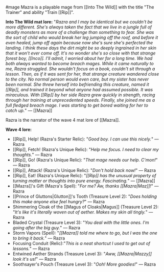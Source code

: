 #mage
Mazra is a playable mage from [[Into The Wild]] with the title "The Trainer" and ability "Train [[Rip]]".

__Into The Wild mat lore:__
"_Razra and I may be identical but we couldn't be more different. She's always taken the fact that we live in a jungle full of deadly monsters as more of a challenge than something to fear. She was the sort of child who would break her leg jumping off the roof, and before it even healed, jump off again because now she's sure she's perfected the landing. I think these days the dirt might be so deeply ingrained in her skin that it won't ever come off. It's no wonder she's so close with that strange forest boy, [[Inco]]. I'll admit, I worried about her for a long time. We had both always wanted to become breach mages. While it came naturally to me, Razra struggled. She wouldn't focus on a book, couldn't sit through a lesson. Then, as if it was sent for her, that strange creature wandered close to the city. No normal person would even care, but my sister has never been normal. She threw herself into befriending this creature, named it [[Rip]], and trained it beyond what anyone had assumed possible. It was miraculous. With [[Rip]] by her side Razra grew quickly in strength, racing through her training at unprecedented speeds. Finally, she joined me as a full fledged breach mage. I was starting to get bored waiting for her to catch up._" ― [[Mazra]]

Razra is the narrator of the wave 4 mat lore of [[Mazra]].


__Wave 4 lore:__
+ [[Rip]], Help! (Razra's Starter Relic): "_Good boy. I can use this nicely._" ― Razra
+ [[Rip]], Fetch! (Razra's Unique Relic): "_Help me focus. I need to clear my thoughts._" ― Razra
+ [[Rip]], Go! (Razra's Unique Relic): "_That mage needs our help. C'mon!_" ― Razra
+ [[Rip]], Attack! (Razra's Unique Relic): "_Don't hold back now!_" ― Razra
+ [[Rip]], Eat! (Razra's Unique Relic): "_[[Rip]] has the unusual property of turning matter or thoughts into pure energy. Fascinating._" ― [[Mazra]]
+ [[Mazra]]'s Gift (Mazra's Spell): "_For me? Aw, thanks [[Mazra|Maz]]!_" ― Razra
+ [[Prince of Gluttons|Glutton]]'s Tooth (Treasure Level 2): "_Does holding this make anyone else feel hungry?_" ― Razra
+ Shimmering Cloak of the [[Magus of Cloaks|Magus]] (Treasure Level 2): "_It's like it's literally woven out of aether. Makes my skin all tingly._" ― Razra
+ Bladed Crystal (Treasure Level 3): "_You deal with the little ones. I'm going after the big guy._" ― Razra
+ Storm Vapors (Spell): "_[[Mazra]] told me where to go, but I was the one to bring it back._" ― Razra
+ Focusing Conduit (Relic):"_This is a neat shortcut I used to get out of lessons._" ― Razra
+ Entwined Aether Strands (Treasure Level 3): "_Aww, [[Mazra|Mazzy]] look it's us!_" ― Razra
+ Soothsayer's Pouch (Treasure Level 3): "_Ooh! More goodies!_" ― Razra

